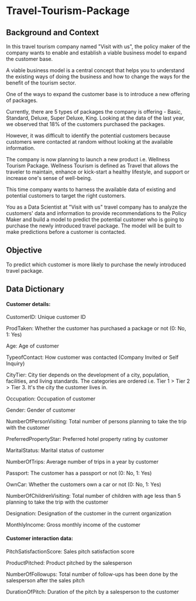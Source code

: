 # Travel-Tourism-Package

## Background and Context

In this travel tourism company named "Visit with us", the policy maker of the company wants to enable and establish a viable business model to expand the customer base.

A viable business model is a central concept that helps you to understand the existing ways of doing the business and how to change the ways for the benefit of the tourism sector.

One of the ways to expand the customer base is to introduce a new offering of packages.

Currently, there are 5 types of packages the company is offering - Basic, Standard, Deluxe, Super Deluxe, King. Looking at the data of the last year, we observed that 18% of the customers purchased the packages.

However, it was difficult to identify the potential customers because customers were contacted at random without looking at the available information.


The company is now planning to launch a new product i.e. Wellness Tourism Package. Wellness Tourism is defined as Travel that allows the traveler to maintain, enhance or kick-start a healthy lifestyle, and support or increase one's sense of well-being.

This time company wants to harness the available data of existing and potential customers to target the right customers.

You as a Data Scientist at "Visit with us" travel company has to analyze the customers' data and information to provide recommendations to the Policy Maker and build a model to predict the potential customer who is going to purchase the newly introduced travel package. The model will be built to make predictions before a customer is contacted.

## Objective

To predict which customer is more likely to purchase the newly introduced travel package.

## Data Dictionary

#### Customer details:

CustomerID: Unique customer ID

ProdTaken: Whether the customer has purchased a package or not (0: No, 1: Yes)

Age: Age of customer

TypeofContact: How customer was contacted (Company Invited or Self Inquiry)

CityTier: City tier depends on the development of a city, population, facilities, and living standards. The categories are ordered i.e. Tier 1 > Tier 2 > Tier 3. It's the city the customer lives in.

Occupation: Occupation of customer

Gender: Gender of customer

NumberOfPersonVisiting: Total number of persons planning to take the trip with the customer

PreferredPropertyStar: Preferred hotel property rating by customer

MaritalStatus: Marital status of customer

NumberOfTrips: Average number of trips in a year by customer

Passport: The customer has a passport or not (0: No, 1: Yes)

OwnCar: Whether the customers own a car or not (0: No, 1: Yes)

NumberOfChildrenVisiting: Total number of children with age less than 5 planning to take the trip with the customer

Designation: Designation of the customer in the current organization

MonthlyIncome: Gross monthly income of the customer

#### Customer interaction data: 

PitchSatisfactionScore: Sales pitch satisfaction score

ProductPitched: Product pitched by the salesperson

NumberOfFollowups: Total number of follow-ups has been done by the salesperson after the sales pitch

DurationOfPitch: Duration of the pitch by a salesperson to the customer
